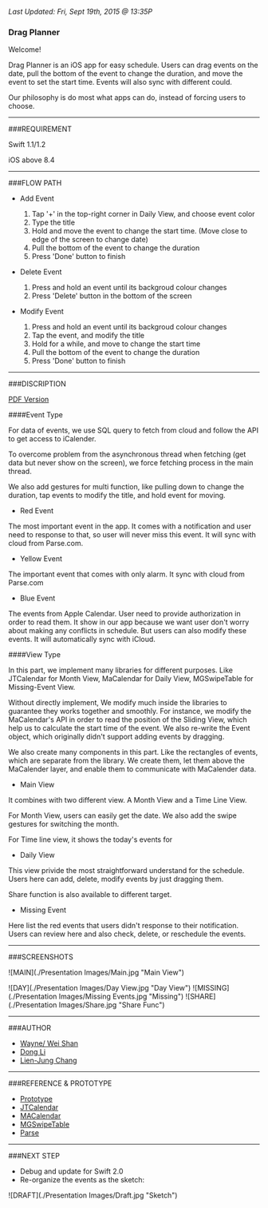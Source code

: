 _Last Updated: Fri, Sept 19th, 2015  @ 13:35P_

### Drag Planner

Welcome!

Drag Planner is an iOS app for easy schedule. Users can drag events on the date, pull the bottom of the event to change the duration, and move the event to set the start time. Events will also sync with different could.

Our philosophy is do most what apps can do, instead of forcing users to choose.

____

###REQUIREMENT

Swift 1.1/1.2

iOS above 8.4

____

###FLOW PATH
 
 - Add Event
 
   1. Tap '+' in the top-right corner in Daily View, and choose event color
   2. Type the title
   3. Hold and move the event to change the start time. (Move close to edge of the screen to change date)
   4. Pull the bottom of the event to change the duration
   5. Press 'Done' button to finish
 
 - Delete Event
 
   1. Press and hold an event until its backgroud colour changes
   2. Press 'Delete' button in the bottom of the screen
 
 - Modify Event
   1. Press and hold an event until its backgroud colour changes
   2. Tap the event, and modify the title
   3. Hold for a while, and move to change the start time
   4. Pull the bottom of the event to change the duration
   5. Press 'Done' button to finish

____

###DISCRIPTION

 [PDF Version](./presentation.pdf)

####Event Type

For data of events, we use SQL query to fetch from cloud and follow the API to get access to iCalender.

To overcome problem from the asynchronous thread when fetching (get data but never show on the screen), we force fetching process in the main thread. 

We also add gestures for multi function, like pulling down to change the duration, tap events to modify the title, and hold event for moving.


 - Red Event

  The most important event in the app. It comes with a notification and user need to response to that, so user will never miss this event. It will sync with cloud from Parse.com.

 - Yellow Event

  The important event that comes with only alarm. It sync with cloud from Parse.com

 - Blue Event

  The events from Apple Calendar. User need to provide authorization in order to read them. It show in our app because we want user don't worry about making any conflicts in schedule. But users can also modify these events. It will automatically sync with iCloud.


####View Type

In this part, we implement many libraries for different purposes. Like JTCalendar for Month View, MaCalendar for Daily View, MGSwipeTable for Missing-Event View.

Without directly implement, We modify much inside the libraries to guarantee they works together and smoothly. For instance, we modify the MaCalendar's API in order to read the position of the Sliding View, which help us to calculate the start time of the event. We also re-write the Event object, which originally didn't support adding events by dragging.

We also create many components in this part. Like the rectangles of events, which are separate from the library. We create them, let them above the MaCalender layer, and enable them to communicate with MaCalender data.


 - Main View

  It combines with two different view. A Month View and a Time Line View.

  For Month View, users can easily get the date. We also add the swipe gestures for switching the month.

  For Time line view, it shows the today's events for 


 - Daily View

  This view privide the most straightforward understand for the schedule. Users here can add, delete, modify events by just dragging them.

  Share function is also available to different target.


 - Missing Event

  Here list the red events that users didn't response to their notification. Users can review here and also check, delete, or reschedule the events.

____

###SCREENSHOTS

![MAIN](./Presentation Images/Main.jpg "Main View")

![DAY](./Presentation Images/Day View.jpg "Day View")
![MISSING](./Presentation Images/Missing Events.jpg "Missing")
![SHARE](./Presentation Images/Share.jpg "Share Func")


____

###AUTHOR

 - [Wayne/ Wei Shan](https://github.com/ishawn)
 - [Dong Li](https://github.com/mewhuan)
 - [Lien-Jung Chang](https://github.com/ljc391)

____

###REFERENCE & PROTOTYPE

 - [Prototype](http://invis.io/TQ2EC6LSR)
 - [JTCalendar](https://github.com/jonathantribouharet/JTCalendar)
 - [MACalendar](https://github.com/muhku/calendar-ui)
 - [MGSwipeTable](https://github.com/MortimerGoro/MGSwipeTableCell)
 - [Parse](https://parse.com)


____

###NEXT STEP

 * Debug and update for Swift 2.0
 * Re-organize the events as the sketch:

![DRAFT](./Presentation Images/Draft.jpg "Sketch")
